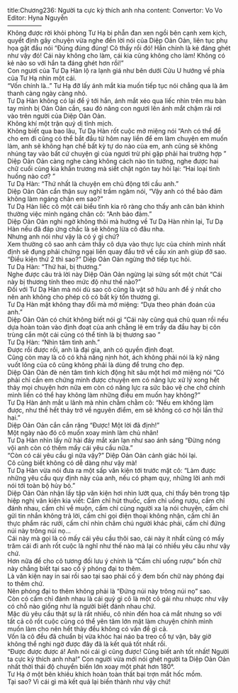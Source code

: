 title:Chương236: Người ta cực kỳ thích anh nha
content:
Convertor: Vo Vo<br>Editor: Hyna Nguyễn<br>—————–<br>Không được rời khỏi phòng Tư Hạ bi phẫn đan xen ngồi bên cạnh xem kịch, quyết định gây chuyện vừa nghe đến lời nói của Diệp Oản Oản, liên tục phụ họa gật đầu nói “Đúng đúng đúng! Cô thấy rồi đó! Hắn chính là kẻ đáng ghét như vậy đó! Cái này không cho làm, cái kia cũng không cho làm! Không có kẻ nào so với hắn ta đáng ghét hơn rồi!”<br>Con ngươi của Tư Dạ Hàn lộ ra lạnh giá như bên dưới Cửu U hướng về phía của Tư Hạ nhìn một cái.<br>“Vốn chính là..” Tư Hạ đỡ lấy ánh mắt kia muốn tiếp tục nói chẳng qua là âm thanh càng ngày càng nhỏ.<br>Tư Dạ Hàn không có lại để ý tới hắn, ánh mắt xéo qua liếc nhìn trên mu bàn tay mình bị Oản Oản cắn, sau đó nâng con ngươi lên ánh mắt chậm rãi rơi vào trên người của Diệp Oản Oản.<br>Không khí một trận quỷ dị tĩnh mịch.<br>Không biết qua bao lâu, Tư Dạ Hàn rốt cuộc mở miệng nói “Anh có thể để cho em đi cũng có thể bắt đầu từ hôm nay liền để em làm chuyện em muốn làm, anh sẽ không hạn chế bất kỳ tự do nào của em, anh cũng sẽ không nhúng tay vào bất cứ chuyện gì của ngươi trừ phi gặp phải hai trường hợp ”<br>Diệp Oản Oản càng nghe càng không cách nào tin tưởng, nghe được hai chữ cuối cùng kia khẩn trương mà siết chặt ngón tay hỏi lại: “Hai loại tình huống nào cơ? ”<br>Tư Dạ Hàn: “Thứ nhất là chuyện em chủ động tới cầu anh.”<br>Diệp Oản Oản cẩn thận suy nghĩ trầm ngâm nói, “Vậy anh có thể bảo đảm không làm ngáng chân em sao?”<br>Tư Dạ Hàn liếc cô một cái biểu tình kia rõ ràng cho thấy anh căn bản khinh thường việc mình ngáng chân cô: “Anh bảo đảm.”<br>Diệp Oản Oản nghi ngờ không thôi mà hướng về Tư Dạ Hàn nhìn lại, Tư Dạ Hàn nếu đã đáp ứng chắc là sẽ không lừa cô đâu nha.<br>Nhưng anh nói như vậy là có ý gì chứ?<br>Xem thường cô sao anh cảm thấy cô dựa vào thực lực của chính mình nhất định sẽ đụng phải chứng ngại liền quay đầu trở về cầu xin anh giúp đỡ sao.<br>“Điều kiện thứ 2 thì sao?” Diệp Oản Oản ngừng thở tiếp tục hỏi.<br>Tư Dạ Hàn: “Thứ hai, bị thương.”<br>Nghe được câu trả lời này Diệp Oản Oản ngừng lại sửng sốt một chút “Cái này bị thương tính theo mức độ như thế nào?”<br>Đối với Tư Dạ Hàn mà nói dù sao cô cũng là vật sở hữu anh để ý nhất cho nên anh không cho phép cô có bất kỳ tổn thương gì.<br>Tư Dạ Hàn mặt không thay đổi mà mở miệng: “Dựa theo phán đoán của anh.”<br>Diệp Oản Oản có chút không biết nói gì “Cái này cũng quá chủ quan rồi nếu dựa hoàn toàn vào định đoạt của anh chẳng lẽ em trầy da đầu hay bị côn trùng cắn một cái cũng có thể tính là bị thương sao ”<br>Tư Dạ Hàn: “Nhìn tâm tình anh.”<br>Được rồi được rồi, anh là đại gia, anh có quyền định đoạt.<br>Cũng còn may là cô có khả năng nịnh hót, ách không phải nói là kỹ năng vuốt lông của cô cũng không phải là dùng để trưng cho đẹp.<br>Diệp Oản Oản đè nén tâm tình kích động hít sâu một hơi mở miệng nói “Có phải chỉ cần em chứng minh được chuyện em có năng lực xử lý xong hết thảy mọi chuyện hơn nữa em còn có năng lực ra sức bảo vệ che chở chính mình liền có thể hay không làm những điều em muốn hay không?”<br>Tư Dạ Hàn ánh mắt u lãnh mà nhìn chằm chằm cô: “Nếu em không làm được, như thế hết thảy trở về nguyên điểm, em sẽ không có cơ hội lần thứ hai.”<br>Diệp Oản Oản cắn cắn răng “Được! Một lời đã định!”<br>Một ngày nào đó cô muốn xoay mình làm chủ nhân!<br>Tư Dạ Hàn nhìn lấy nữ hài đáy mắt xán lạn như sao ánh sáng “Đừng nóng vội anh còn có thêm mấy cái yêu cầu nữa.”<br>“Còn có cái yêu cầu gì nữa vậy?” Diệp Oản Oản cảnh giác hỏi lại.<br>Cô cũng biết không có dễ dàng như vậy mà!<br>Tư Dạ Hàn vừa nói đưa ra một sấp văn kiện tới trước mặt cô: “Làm được những yêu cầu quy định này của anh, nếu có phạm quy, những lời anh mới nói tới toàn bộ hủy bỏ.”<br>Diệp Oản Oản nhận lấy tập văn kiện hơi nhìn lướt qua, chỉ thấy bên trong tập hiệp nghị văn kiện kia viết: Cấm chỉ hút thuốc, cấm chỉ uống rượu, cấm chỉ đánh nhau, cấm chỉ về muộn, cấm chỉ cùng người xa lạ nói chuyện, cấm chỉ gửi tin nhắn không trả lời, cấm chỉ gọi điện thoại không nhận, cấm chỉ ăn thực phẩm rác rưởi, cấm chỉ nhìn chăm chú người khác phái, cấm chỉ đứng núi này trông núi nọ…<br>Cái này mà gọi là có mấy cái yêu cầu thôi sao, cái này ít nhất cũng có mấy trăm cái đi anh rốt cuộc là nghĩ như thế nào mà lại có nhiều yêu cầu như vậy chứ.<br>Hơn nữa để cho cô tương đối lưu ý chính là “Cấm chỉ uống rượu” bốn chữ này chẳng biết tại sao cố ý phóng đại to thêm.<br>Là văn kiện nay in sai rồi sao tại sao phải cố ý đem bốn chữ này phóng đại to thêm chứ.<br>Nên phóng đại to thêm không phải là “Đứng núi này trông núi nọ” sao.<br>Còn có cấm chỉ đánh nhau là cái quỷ gì cô là một cô gái nhu nhược như vậy có chỗ nào giống như là người biết đánh nhau chứ.<br>Mặc dù yêu cầu thật sự là rất nhiều, cô nhìn đến hoa cả mắt nhưng so với tất cả cô rốt cuộc cũng có thể yên tâm lớn mật làm chuyện chính mình muốn làm cho nên hết thảy đều không có vấn đề gì cả.<br>Vốn là cô đều đã chuẩn bị vừa khóc hai náo ba treo cổ tự vận, bây giờ không thể nghi ngờ được đây đã là kết quả tốt nhất rồi.<br>“Được được được á! Anh nói cái gì cũng được! Cũng biết anh tốt nhất! Người ta cực kỳ thích anh nha!” Con người vừa mới nói ghét người ta Diệp Oản Oản nhất thời thái độ chuyển biến lớn xoay một phát hơn 180°.<br>Tư Hạ ở một bên khiêu khích hoàn toàn thất bại trợn mắt hốc mồm.<br>Tại sao? Vì cái gì mà kết quả lại biến thành như vậy chứ!